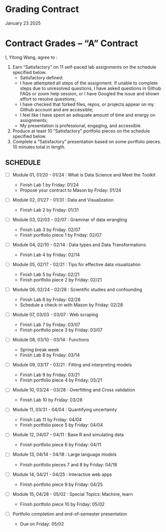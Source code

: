Grading Contract
================
January 23 2025

<!-- This contract is adapted from Annie Somerville's contract https://github.com/anniehsom -->

# Contract Grades – “A” Contract

I, Yitong Wang, agree to :

1)  Earn “Satisfactory” on 11 self-paced lab assignments on the schedule
    specified below.
    - Satisfactory defined:
    - I have attempted all steps of the assignment. If unable to
      complete steps due to unresolved questions, I have asked questions
      in Github FAQs or zoom help session, or I have Googled the issue
      and shown effort to resolve questions;
    - I have checked that forked files, repos, or projects appear on my
      Github account and are accessible;
    - I feel like I have spent an adequate amount of time and energy on
      assignments;
    - My presentation is professional, engaging, and accessible.
2)  Produce at least 10 “Satisfactory” portfolio pieces on the schedule
    specified below.
3)  Complete a “Satisfactory” presentation based on some portfolio
    pieces. 10 minutes total in length.

## SCHEDULE

- [ ] Module 01, 01/20 - 01/24 : What is Data Science and Meet the
  Toolkit

  - Finish Lab 1 by Friday: 01/24
  - Propose your contract to Mason by Friday: 01/24

- [ ] Module 02, 01/27 - 01/31 : Data and Visualization

  - Finish Lab 2 by Friday: 01/31

- [ ] Module 03, 02/03 - 02/07 : Grammar of data wrangling

  - Finish Lab 3 by Friday: 02/07
  - Finish portfolio piece 1 by Friday: 02/07

- [ ] Module 04, 02/10 - 02/14 : Data types and Data Transformations

  - Finish Lab 4 by Friday: 02/14

- [ ] Module 05, 02/17 - 02/21 : Tips for effective data visualization

  - Finish Lab 5 by Friday: 02/21
  - Finish portfolio piece 2 by Friday: 02/21

- [ ] Module 06, 02/24 - 02/28 : Scientific studies and confounding

  - Finish Lab 6 by Friday: 02/28
  - Schedule a check-in with Mason by Friday: 02/28

- [ ] Module 07, 03/03 - 03/07 : Web scraping

  - Finish Lab 7 by Friday: 03/07
  - Finish portfolio piece 3 by Friday: 03/07

- [ ] Module 08, 03/10 - 03/14 : Functions

  - Spring break week
  - Finish Lab 8 by Friday: 03/14

- [ ] Module 09, 03/17 - 03/21 : Fitting and interpreting models

  - Finish Lab 9 by Friday: 03/21
  - Finish portfolio piece 4 by Friday: 03/21

- [ ] Module 10, 03/24 - 03/28 : Overfitting and Cross validation

  - Finish Lab 10 by Friday: 03/28

- [ ] Module 11, 03/31 - 04/04 : Quantifying uncertainty

  - Finish Lab 11 by Friday: 04/04
  - Finish portfolio piece 5 by Friday: 04/04

- [ ] Module 12, 04/07 - 04/11 : Base R and simulating data

  - Finish portfolio piece 6 by Friday: 04/11

- [ ] Module 13, 04/14 - 04/18 : Large language models

  - Finish portfolio pieces 7 and 8 by Friday: 04/18

- [ ] Module 14, 04/21 - 04/25 : Interactive web apps

  - Finish portfolio piece 9 by Friday: 04/25

- [ ] Module 15, 04/28 - 05/02 : Special Topics: Machine, learn

  - Finish portfolio piece 10 by Friday: 05/02

- [ ] Portfolio completion and end-of-semester presentation

  - Due on Friday: 05/02
